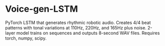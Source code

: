 # Voice-gen-LSTM
PyTorch LSTM that generates rhythmic robotic audio. Creates 4/4 beat patterns with tonal variations at 110Hz, 220Hz, and 165Hz plus noise. 2-layer model trains on sequences and outputs 8-second WAV files. Requires torch, numpy, scipy.
